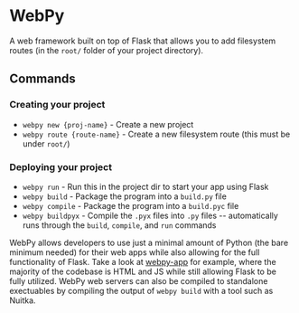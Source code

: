 # WebPy

A web framework built on top of Flask that allows you to add filesystem routes (in the `root/` folder of your project directory).

## Commands

### Creating your project
- `webpy new {proj-name}` - Create a new project
- `webpy route {route-name}` - Create a new filesystem route (this must be under `root/`)

### Deploying your project
- `webpy run` - Run this in the project dir to start your app using Flask
- `webpy build` - Package the program into a `build.py` file
- `webpy compile` - Package the program into a `build.pyc` file
- `webpy buildpyx` - Compile the `.pyx` files into `.py` files -- automatically runs through the `build`, `compile`, and `run` commands

WebPy allows developers to use just a minimal amount of Python (the bare minimum needed) for their web apps while also allowing for the full functionality of Flask. Take a look at [webpy-app](https://github.com/User0332/webpy-app/) for example, where the majority of the codebase is HTML and JS while still allowing Flask to be fully utilized. WebPy web servers can also be compiled to standalone exectuables by compiling the output of `webpy build` with a tool such as Nuitka.
